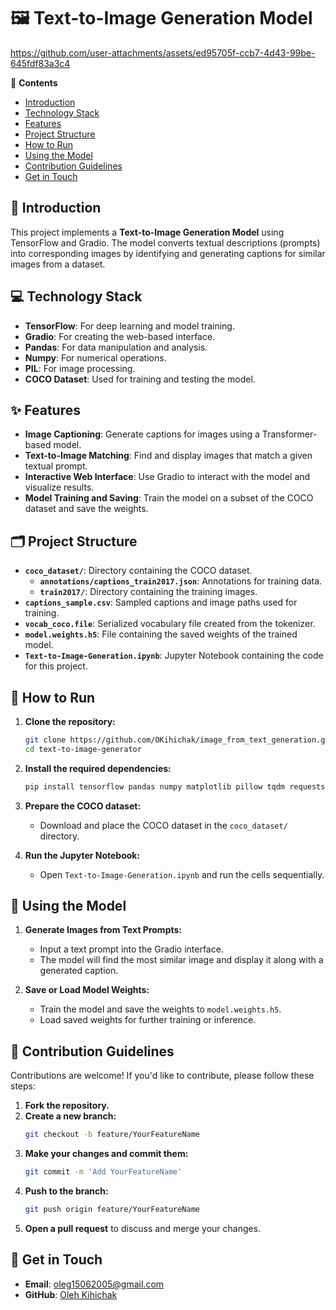 # 🖼️ Text-to-Image Generation Model


https://github.com/user-attachments/assets/ed95705f-ccb7-4d43-99be-645fdf83a3c4


📝 **Contents**
- [Introduction](#-introduction)
- [Technology Stack](#-technology-stack)
- [Features](#-features)
- [Project Structure](#-project-structure)
- [How to Run](#-how-to-run)
- [Using the Model](#-using-the-model)
- [Contribution Guidelines](#-contribution-guidelines)
- [Get in Touch](#-get-in-touch)

## 🌟 Introduction
This project implements a **Text-to-Image Generation Model** using TensorFlow and Gradio. The model converts textual descriptions (prompts) into corresponding images by identifying and generating captions for similar images from a dataset.

## 💻 Technology Stack
- **TensorFlow**: For deep learning and model training.
- **Gradio**: For creating the web-based interface.
- **Pandas**: For data manipulation and analysis.
- **Numpy**: For numerical operations.
- **PIL**: For image processing.
- **COCO Dataset**: Used for training and testing the model.

## ✨ Features
- **Image Captioning**: Generate captions for images using a Transformer-based model.
- **Text-to-Image Matching**: Find and display images that match a given textual prompt.
- **Interactive Web Interface**: Use Gradio to interact with the model and visualize results.
- **Model Training and Saving**: Train the model on a subset of the COCO dataset and save the weights.

## 🗂️ Project Structure
- **`coco_dataset/`**: Directory containing the COCO dataset.
  - **`annotations/captions_train2017.json`**: Annotations for training data.
  - **`train2017/`**: Directory containing the training images.
- **`captions_sample.csv`**: Sampled captions and image paths used for training.
- **`vocab_coco.file`**: Serialized vocabulary file created from the tokenizer.
- **`model.weights.h5`**: File containing the saved weights of the trained model.
- **`Text-to-Image-Generation.ipynb`**: Jupyter Notebook containing the code for this project.

## 🚀 How to Run
1. **Clone the repository:**
    ```bash
    git clone https://github.com/OKihichak/image_from_text_generation.git
    cd text-to-image-generator
    ```

2. **Install the required dependencies:**
    ```bash
    pip install tensorflow pandas numpy matplotlib pillow tqdm requests scikit-learn gradio
    ```

3. **Prepare the COCO dataset:**
    - Download and place the COCO dataset in the `coco_dataset/` directory.

4. **Run the Jupyter Notebook:**
    - Open `Text-to-Image-Generation.ipynb` and run the cells sequentially.

## 🎨 Using the Model
1. **Generate Images from Text Prompts:**
   - Input a text prompt into the Gradio interface.
   - The model will find the most similar image and display it along with a generated caption.

2. **Save or Load Model Weights:**
   - Train the model and save the weights to `model.weights.h5`.
   - Load saved weights for further training or inference.

## 🤝 Contribution Guidelines
Contributions are welcome! If you'd like to contribute, please follow these steps:

1. **Fork the repository.**
2. **Create a new branch:**
    ```bash
    git checkout -b feature/YourFeatureName
    ```
3. **Make your changes and commit them:**
    ```bash
    git commit -m 'Add YourFeatureName'
    ```
4. **Push to the branch:**
    ```bash
    git push origin feature/YourFeatureName
    ```
5. **Open a pull request** to discuss and merge your changes.

## 📧 Get in Touch
- **Email**: oleg15062005@gmail.com
- **GitHub**: [Oleh Kihichak](https://github.com/OKihichak)
